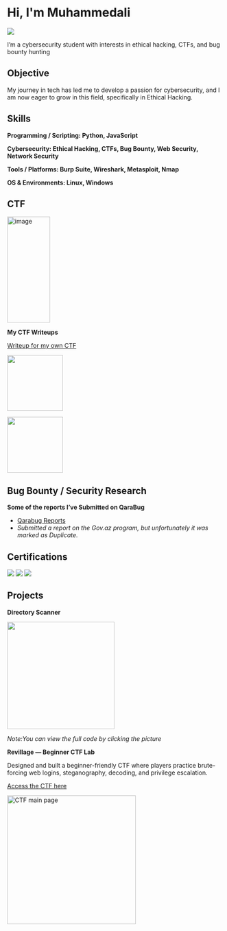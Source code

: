 # Hi, I'm Muhammedali
<a href="https://linkedin.com/in/mehemmedeli"><img src="https://img.shields.io/badge/-LinkedIn-0072b1?&style=for-the-badge&logo=linkedin&logoColor=white" /></a>


I’m a cybersecurity student with interests in ethical hacking, CTFs, and bug bounty hunting

## Objective

My journey in tech has led me to develop a passion for cybersecurity, and I am now eager to grow in this field, specifically in Ethical Hacking.

## Skills

**Programming / Scripting: Python, JavaScript**

**Cybersecurity: Ethical Hacking, CTFs, Bug Bounty, Web Security, Network Security**

**Tools / Platforms: Burp Suite, Wireshark, Metasploit, Nmap**

**OS & Environments: Linux, Windows**

## CTF
<a href="https://tryhackme.com/p/Muhammedali1"><img width="100" height="247" alt="image" src="https://github.com/user-attachments/assets/d3ee3c10-2967-4519-9d56-b9395fdc1918" /><a>

<b>My CTF Writeups</b>

<a href="https://github.com/Muhammedali-Sec/coding/blob/main/README.md">Writeup for my own CTF</a>

<a href="https://medium.com/@muxammedhusrynzade/ignite-ctf-walkthrough-37d4fac7bc45"><img width=130 src="https://img.shields.io/badge/Medium-12100E?style=for-the-badge&logo=medium&logoColor=white" /><a>

<a href="https://medium.com/@muxammedhusrynzade/tryhackme-retro-walkthrough-154c1655a6be"><img width=130 src="https://img.shields.io/badge/Medium-12100E?style=for-the-badge&logo=medium&logoColor=white" /><a>

## Bug Bounty / Security Research
**Some of the reports I’ve Submitted on QaraBug**
- [Qarabug Reports](Certificates/qarabug.png)
- *Submitted a report on the Gov.az program, but unfortunately it was marked as Duplicate.*

## Certifications
<a href="Certificates/udemy.jpg"><img src="https://img.shields.io/badge/Udemy-A435F0?style=for-the-badge&logo=Udemy&logoColor=white" /><a>
<a href="Certificates/cisco.pdf"><img src="https://img.shields.io/badge/cisco-%23049fd9.svg?style=for-the-badge&logo=cisco&logoColor=black" /><a>
<a href="Certificates/ethical-hacker.pdf"><img src="https://img.shields.io/badge/cisco-%23049fd9.svg?style=for-the-badge&logo=cisco&logoColor=black" /><a>
## Projects
**Directory Scanner**

<a href="https://github.com/Muhammedali-Sec/coding/blob/main/directory_finder.py"><img width=250 src="https://github.com/Muhammedali-Sec/coding/blob/main/scanner.png" /><a>

*Note:You can view the full code by clicking the picture*

**Revillage — Beginner CTF Lab**

Designed and built a beginner-friendly CTF where players practice brute-forcing web logins, steganography, decoding, and privilege escalation.

[Access the CTF here](https://tryhackme.com/jr/revillage)

<img src="https://github.com/Muhammedali-Sec/coding/blob/main/images/main.png" alt="CTF main page" width=300></img>

